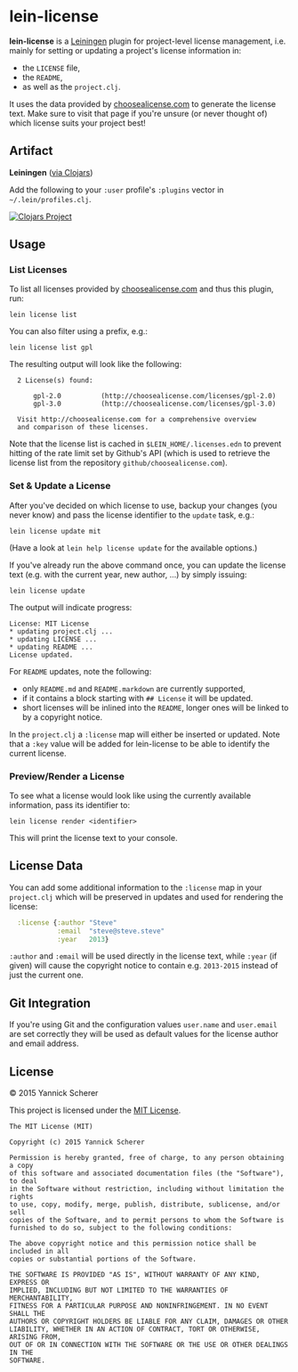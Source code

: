 # lein-license

__lein-license__ is a [Leiningen][leiningen] plugin for project-level license
management, i.e. mainly for setting or updating a project's license information
in:

- the `LICENSE` file,
- the `README`,
- as well as the `project.clj`.

It uses the data provided by [choosealicense.com][choosealicense] to generate
the license text. Make sure to visit that page if you're unsure (or never
thought of) which license suits your project best!

[leiningen]: https://github.com/technomancy/leiningen
[choosealicense]: http://choosealicense.com/

## Artifact

__Leiningen__ ([via Clojars](https://clojars.org/lein-license))

Add the following to your `:user` profile's  `:plugins` vector in
`~/.lein/profiles.clj`.

[![Clojars Project](http://clojars.org/lein-license/latest-version.svg)](http://clojars.org/lein-license)

## Usage

### List Licenses

To list all licenses provided by [choosealicense.com][choosealicense] and thus
this plugin, run:

```
lein license list
```

You can also filter using a prefix, e.g.:

```
lein license list gpl
```

The resulting output will look like the following:

```
  2 License(s) found:

      gpl-2.0          (http://choosealicense.com/licenses/gpl-2.0)
      gpl-3.0          (http://choosealicense.com/licenses/gpl-3.0)

  Visit http://choosealicense.com for a comprehensive overview
  and comparison of these licenses.
```

Note that the license list is cached in `$LEIN_HOME/.licenses.edn` to prevent
hitting of the rate limit set by Github's API (which is used to retrieve the
license list from the repository `github/choosealicense.com`).

### Set &amp; Update a License

After you've decided on which license to use, backup your changes (you never
know) and pass the license identifier to the `update` task, e.g.:

```
lein license update mit
```

(Have a look at `lein help license update` for the available options.)

If you've already run the above command once, you can update the license text
(e.g. with the current year, new author, ...) by simply issuing:

```
lein license update
```

The output will indicate progress:

```
License: MIT License
* updating project.clj ...
* updating LICENSE ...
* updating README ...
License updated.
```

For `README` updates, note the following:

- only `README.md` and `README.markdown` are currently supported,
- if it contains a block starting with `## License` it will be updated.
- short licenses will be inlined into the `README`, longer ones will be linked
  to by a copyright notice.

In the `project.clj` a `:license` map will either be inserted or updated. Note
that a `:key` value will be added for lein-license to be able to identify the
current license.

### Preview/Render a License

To see what a license would look like using the currently available information,
pass its identifier to:

```
lein license render <identifier>
```

This will print the license text to your console.

## License Data

You can add some additional information to the `:license` map in your
`project.clj` which will be preserved in updates and used for rendering the
license:

```clojure
  :license {:author "Steve"
            :email  "steve@steve.steve"
            :year   2013}
```

`:author` and `:email` will be used directly in the license text, while `:year`
(if given) will cause the copyright notice to contain e.g. `2013-2015` instead
of just the current one.

## Git Integration

If you're using Git and the configuration values `user.name` and `user.email`
are set correctly they will be used as default values for the license author and
email address.

## License

&copy; 2015 Yannick Scherer

This project is licensed under the [MIT License][license].

[license]: http://opensource.org/licenses/MIT

```
The MIT License (MIT)

Copyright (c) 2015 Yannick Scherer

Permission is hereby granted, free of charge, to any person obtaining a copy
of this software and associated documentation files (the "Software"), to deal
in the Software without restriction, including without limitation the rights
to use, copy, modify, merge, publish, distribute, sublicense, and/or sell
copies of the Software, and to permit persons to whom the Software is
furnished to do so, subject to the following conditions:

The above copyright notice and this permission notice shall be included in all
copies or substantial portions of the Software.

THE SOFTWARE IS PROVIDED "AS IS", WITHOUT WARRANTY OF ANY KIND, EXPRESS OR
IMPLIED, INCLUDING BUT NOT LIMITED TO THE WARRANTIES OF MERCHANTABILITY,
FITNESS FOR A PARTICULAR PURPOSE AND NONINFRINGEMENT. IN NO EVENT SHALL THE
AUTHORS OR COPYRIGHT HOLDERS BE LIABLE FOR ANY CLAIM, DAMAGES OR OTHER
LIABILITY, WHETHER IN AN ACTION OF CONTRACT, TORT OR OTHERWISE, ARISING FROM,
OUT OF OR IN CONNECTION WITH THE SOFTWARE OR THE USE OR OTHER DEALINGS IN THE
SOFTWARE.
```

